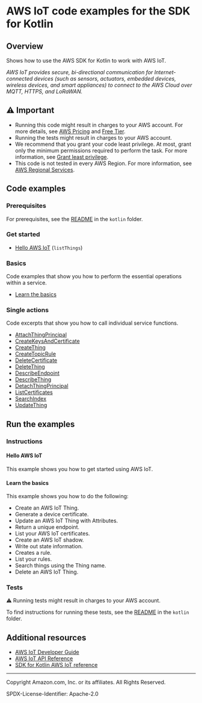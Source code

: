 # AWS IoT code examples for the SDK for Kotlin

## Overview

Shows how to use the AWS SDK for Kotlin to work with AWS IoT.

<!--custom.overview.start-->
<!--custom.overview.end-->

_AWS IoT provides secure, bi-directional communication for Internet-connected devices (such as sensors, actuators, embedded devices, wireless devices, and smart appliances) to connect to the AWS Cloud over MQTT, HTTPS, and LoRaWAN._

## ⚠ Important

* Running this code might result in charges to your AWS account. For more details, see [AWS Pricing](https://aws.amazon.com/pricing/) and [Free Tier](https://aws.amazon.com/free/).
* Running the tests might result in charges to your AWS account.
* We recommend that you grant your code least privilege. At most, grant only the minimum permissions required to perform the task. For more information, see [Grant least privilege](https://docs.aws.amazon.com/IAM/latest/UserGuide/best-practices.html#grant-least-privilege).
* This code is not tested in every AWS Region. For more information, see [AWS Regional Services](https://aws.amazon.com/about-aws/global-infrastructure/regional-product-services).

<!--custom.important.start-->
<!--custom.important.end-->

## Code examples

### Prerequisites

For prerequisites, see the [README](../../README.md#Prerequisites) in the `kotlin` folder.


<!--custom.prerequisites.start-->
<!--custom.prerequisites.end-->

### Get started

- [Hello AWS IoT](src/main/kotlin/com/example/iot/HelloIoT.kt#L6) (`listThings`)


### Basics

Code examples that show you how to perform the essential operations within a service.

- [Learn the basics](src/main/kotlin/com/example/iot/IotScenario.kt)


### Single actions

Code excerpts that show you how to call individual service functions.

- [AttachThingPrincipal](src/main/kotlin/com/example/iot/IotScenario.kt#L476)
- [CreateKeysAndCertificate](src/main/kotlin/com/example/iot/IotScenario.kt#L511)
- [CreateThing](src/main/kotlin/com/example/iot/IotScenario.kt#L528)
- [CreateTopicRule](src/main/kotlin/com/example/iot/IotScenario.kt#L331)
- [DeleteCertificate](src/main/kotlin/com/example/iot/IotScenario.kt#L257)
- [DeleteThing](src/main/kotlin/com/example/iot/IotScenario.kt#L243)
- [DescribeEndpoint](src/main/kotlin/com/example/iot/IotScenario.kt#L397)
- [DescribeThing](src/main/kotlin/com/example/iot/IotScenario.kt#L494)
- [DetachThingPrincipal](src/main/kotlin/com/example/iot/IotScenario.kt#L277)
- [ListCertificates](src/main/kotlin/com/example/iot/IotScenario.kt#L384)
- [SearchIndex](src/main/kotlin/com/example/iot/IotScenario.kt#L295)
- [UpdateThing](src/main/kotlin/com/example/iot/IotScenario.kt#L429)


<!--custom.examples.start-->
<!--custom.examples.end-->

## Run the examples

### Instructions


<!--custom.instructions.start-->
<!--custom.instructions.end-->

#### Hello AWS IoT

This example shows you how to get started using AWS IoT.


#### Learn the basics

This example shows you how to do the following:

- Create an AWS IoT Thing.
- Generate a device certificate.
- Update an AWS IoT Thing with Attributes.
- Return a unique endpoint.
- List your AWS IoT certificates.
- Create an AWS IoT shadow.
- Write out state information.
- Creates a rule.
- List your rules.
- Search things using the Thing name.
- Delete an AWS IoT Thing.

<!--custom.basic_prereqs.iot_Scenario.start-->
<!--custom.basic_prereqs.iot_Scenario.end-->


<!--custom.basics.iot_Scenario.start-->
<!--custom.basics.iot_Scenario.end-->


### Tests

⚠ Running tests might result in charges to your AWS account.


To find instructions for running these tests, see the [README](../../README.md#Tests)
in the `kotlin` folder.



<!--custom.tests.start-->
<!--custom.tests.end-->

## Additional resources

- [AWS IoT Developer Guide](https://docs.aws.amazon.com/iot/latest/developerguide/what-is-aws-iot.html)
- [AWS IoT API Reference](https://docs.aws.amazon.com/iot/latest/apireference/Welcome.html)
- [SDK for Kotlin AWS IoT reference](https://sdk.amazonaws.com/kotlin/api/latest/iot/index.html)

<!--custom.resources.start-->
<!--custom.resources.end-->

---

Copyright Amazon.com, Inc. or its affiliates. All Rights Reserved.

SPDX-License-Identifier: Apache-2.0
